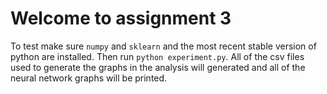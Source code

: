 # Welcome to assignment 3

To test make sure `numpy` and `sklearn` and the most recent stable version of python are installed. Then run `python experiment.py`. All of the csv files used to generate the graphs in the analysis will generated and all of the neural network graphs will be printed.
